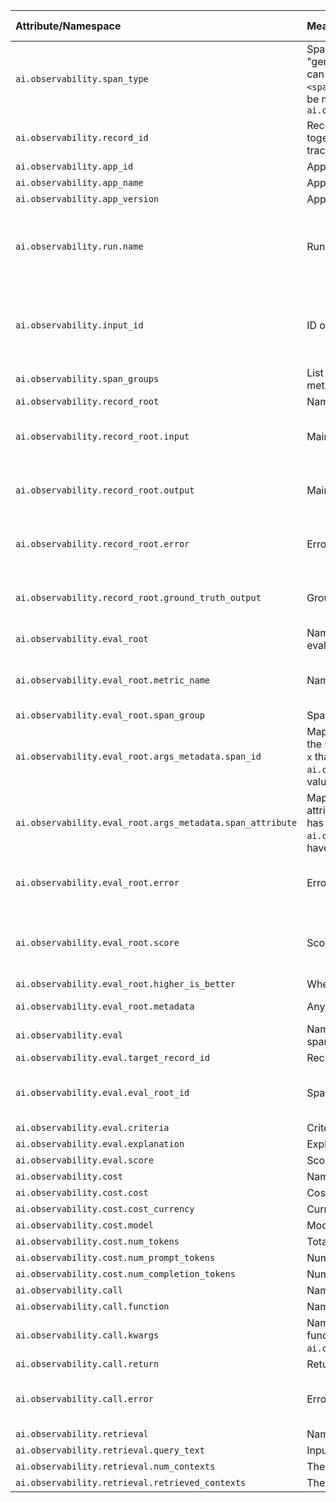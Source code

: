 | Attribute/Namespace | <div style="width:500px">Meaning</div> | When Required? | Is Namespace? | Type |
|:--------------------------------------------------------|:-----------------------------------------------------------------------------------------------------------------------------------------------------------------------------------------------------------------------------------------------------------------------------------------------------------------------------------------------|:---------------------------------------------------|:------------------------------|:----------------------|
| `ai.observability.span_type` | Span type. This states what kind of span this is. E.g. "retrieval", "generation", "unknown", "record root". Given a span type, we can assume there might be relevant fields in `ai.observability.<span type>`. For example, for a span of type "record_root", there'll be more span attributes in the namespace `ai.observability.record_root` | Never | | str |
| `ai.observability.record_id` | Record ID. This ties all spans of a single invocation to the app together. We don't use the trace id for this purpose because a trace may have multiple records (i.e. app invocations). | Always | | str |
| `ai.observability.app_id` | App ID. | Always | | str |
| `ai.observability.app_name` | App name. | Always | | str |
| `ai.observability.app_version` | App version. | Always | | str |
| `ai.observability.run.name` | Run name. Runs represent a set of invocations to the app. | Always for Snowflake for non-evaluation spans | | str |
| `ai.observability.input_id` | ID of the input to the app for this record. | Always for Snowflake for non-evaluation spans | | str |
| `ai.observability.span_groups` | List of groups that the span belongs to. This is primarily used for metric computation. | Never | | str \| List[str] |
| `ai.observability.record_root` | Namespace for attributes specific to the record root. | | Y | |
| `ai.observability.record_root.input` | Main input to the app for this record. | Never | | Any (but usually str) |
| `ai.observability.record_root.output` | Main output to the app for this record. | Never | | Any (but usually str) |
| `ai.observability.record_root.error` | Error thrown by app for this record. Exclusive with main output. | Never | | Any (but usually str) |
| `ai.observability.record_root.ground_truth_output` | Ground truth of the record. | Never | | Any (but usually str) |
| `ai.observability.eval_root` | Namespace for attributes specific to the root span of a feedback evaluation. | Never | Y | |
| `ai.observability.eval_root.metric_name` | Name of the feedback definition being evaluated. | Always for eval_root spans | | str |
| `ai.observability.eval_root.span_group` | Span group of the inputs to this metric. | Never | | str |
| `ai.observability.eval_root.args_metadata.span_id` | Mapping of argument name of the feedback function to the ID of the span that provided it. E.g. if the feedback function has an input `x` that came from a span with id "123", then `ai.observability.eval_root.args_metadata.span_id.x` will have value "123". | Always for evaluation root spans | Y | str -> str |
| `ai.observability.eval_root.args_metadata.span_attribute` | Mapping of argument name of the feedback function to the attribute of the span that provided it. E.g. if the feedback function has an input `x` that came from a span attribute "abc", then `ai.observability.eval_root.args_metadata.span_attribute.x` will have value "abc". | Never | Y | str -> str |
| `ai.observability.eval_root.error` | Error raised during evaluation. | Never | | Any (but usually str) |
| `ai.observability.eval_root.score` | Score of the evaluation. | Always for evaluation root spans | | float |
| `ai.observability.eval_root.higher_is_better` | Whether higher is better for this feedback function. | Never | | bool |
| `ai.observability.eval_root.metadata` | Any other metadata of the evaluation. | Never | Y | str -> Any |
| `ai.observability.eval` | Namespace for attributes specific to feedback function evaluation spans. | | Y | |
| `ai.observability.eval.target_record_id` | Record id of the record being evaluated. | Never | | str |
| `ai.observability.eval.eval_root_id` | Span id for the "eval_root" span this span is under. | Always for eval or eval_root spans | | str |
| `ai.observability.eval.criteria` | Criteria for this sub-step. | Never | | str |
| `ai.observability.eval.explanation` | Explanation for the score for this sub-step. | Never | | str |
| `ai.observability.eval.score` | Score for this sub-step. | Never | | float |
| `ai.observability.cost` | Namespace for cost information. | Never | Y | |
| `ai.observability.cost.cost` | Cost. | Never | | float |
| `ai.observability.cost.cost_currency` | Currency of the cost. | Never | | str |
| `ai.observability.cost.model` | Model used that caused any costs. | Never | | str |
| `ai.observability.cost.num_tokens` | Total tokens processed. | Never | | int |
| `ai.observability.cost.num_prompt_tokens` | Number of prompt tokens supplied. | Never | | int |
| `ai.observability.cost.num_completion_tokens` | Number of completion tokens generated. | Never | | int |
| `ai.observability.call` | Namespace for instrumented method call attributes. | | Y | |
| `ai.observability.call.function` | Name of function being tracked. | Never | | str |
| `ai.observability.call.kwargs` | Namespace from function's argument name to value. E.g. if the function has a parameter `x` whose value was "y", then we'd have `ai.observability.call.kwargs.x` have value "y". | Never | Y | str -> Any |
| `ai.observability.call.return` | Return value of the function if it executed without error. | Never | | Any |
| `ai.observability.call.error` | Error raised by the function if it executed with an error. | Never | | Any (but usually str) |
| `ai.observability.retrieval` | Namespace for attributes specific to a retrieval span. | | Y | |
| `ai.observability.retrieval.query_text` | Input text whose related contexts are being retrieved. | Never | | str |
| `ai.observability.retrieval.num_contexts` | The number of contexts requested, not necessarily retrieved. | Never | | int |
| `ai.observability.retrieval.retrieved_contexts` | The retrieved contexts. | Never | | List[str] |
